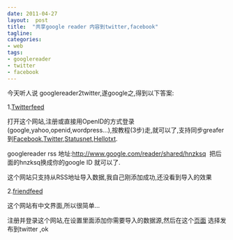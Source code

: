 ```yaml
---
date: 2011-04-27
layout:  post
title:  "共享google reader 内容到twitter,facebook"
tagline:
categories:
- web
tags:
- googlereader
- twitter
- facebook
---
```

今天听人说 googlereader2twitter,遂google之,得到以下答案:

1.<a title="twitterfeed" href="http://twitterfeed.com/" target="_blank">Twitterfeed</a>

打开这个网站,注册或直接用OpenID的方式登录(google,yahoo,openid,wordpress...),按教程(3步)走,就可以了,支持同步greafer到<a href="http://twitterfeed.com/feeds/2613633/services/new?label=Facebook">Facebook</a>,<a href="http://twitterfeed.com/feeds/2613633/services/new?label=twitter">Twitter</a>,<a href="http://twitterfeed.com/feeds/2613633/services/new?label=StatusNet">Statusnet</a>,<a href="http://twitterfeed.com/feeds/2613633/services/new?label=HelloTxt">Hellotxt</a>.

googlereader rss 地址:http://www.google.com/reader/shared/hnzksq  把后面的hnzksq换成你的google ID 就可以了.

这个网站只支持从RSS地址导入数据,我自己刚添加成功,还没看到导入的效果

2.<a href="http://friendfeed.com/" target="_blank">friendfeed</a>

这个网站有中文界面,所以很简单...

注册并登录这个网站,在设置里面添加你需要导入的数据源,然后在这个<a href="http://friendfeed.com/about/tools" target="_blank">页面</a> 选择发布到twitter ,ok
